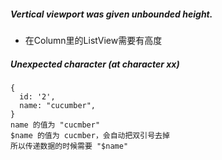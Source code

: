 #####  Vertical viewport was given unbounded height.
+ 在Column里的ListView需要有高度

##### Unexpected character (at character xx)
```
{
  id: '2',
  name: "cucumber",
}
name 的值为 "cucmber"
$name 的值为 cucmber，会自动把双引号去掉
所以传递数据的时候需要 "$name"
```